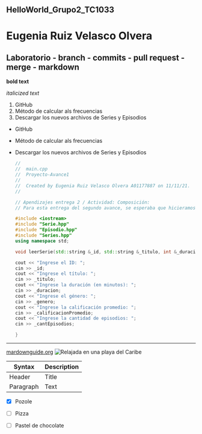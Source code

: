 ## HelloWorld_Grupo2_TC1033
# Eugenia Ruiz Velasco Olvera
## Laboratorio - branch - commits  - pull request - merge - markdown


**bold text**

*italicized text*

1. GitHub
2. Método de calcular als frecuencias
3. Descargar los nuevos archivos de Series y Episodios

- GitHub
- Método de calcular als frecuencias
- Descargar los nuevos archivos de Series y Episodios

	```` c++
  //
  //  main.cpp
  //  Proyecto-Avance1
  //
  //  Created by Eugenia Ruiz Velasco Olvera A01177887 on 11/11/21.
  //

  // Apendizajes entrega 2 / Actividad: Composición:
  // Para esta entrega del segundo avance, se esperaba que hicieramos una composición de Episodio con Serie. A primera instancia pensé que no iba a batallar tanto pero si tuve algunas complicaciones que con asesoría pude ir comprendiendo. Analizar el funcionamiento de las diferentes partes del código fue mucho más sencillo el comprendimiento junto con varios ejemplos de prueba para entender mejor como funcionaba. Aprendí el excelente uso de composicón al momento de hacer códigos que involucren varias clases y como se pueden entrelazar entre sí y poder tener miembros de una clase en otra.

  #include <iostream>
  #include "Serie.hpp"
  #include "Episodio.hpp"
  #include "Series.hpp"
  using namespace std;

  void leerSerie(std::string &_id, std::string &_titulo, int &_duracion, std::string &_genero, double &_calificacionPromedio, int &_cantEpisodios){
    
    cout << "Ingrese el ID: ";
    cin >> _id;
    cout << "Ingrese el título: ";
    cin >> _titulo;
    cout << "Ingrese la duración (en minutos): ";
    cin >> _duracion;
    cout << "Ingrese el género: ";
    cin >> _genero;
    cout << "Ingrese la calificación promedio: ";
    cin >> _calificacionPromedio;
    cout << "Ingrese la cantidad de episodios: ";
    cin >> _cantEpisodios;
    
    }
  
  ````
  
  
  
----
  
[mardownguide.org](https://www.markdownguide.org/cheat-sheet/)
![Relajada en una playa del Caribe](playita.jpeg)
  
  
  
| Syntax | Description |
| ----------- | ----------- |
| Header | Title |
| Paragraph | Text |

- [x] Pozole
- [ ] Pizza
- [ ] Pastel de chocolate
  
  
  

